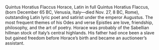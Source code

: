Quintus Horatius Flaccus
Horace, Latin in full Quintus Horatius Flaccus, (born December 65 BC, Venusia, Italy—died Nov. 27, 8 BC, Rome), outstanding Latin lyric poet and satirist under the emperor Augustus. The most frequent themes of his Odes and verse Epistles are love, friendship, philosophy, and the art of poetry. Horace was probably of the Sabellian hillman stock of Italy’s central highlands. His father had once been a slave but gained freedom before Horace’s birth and became an auctioneer’s assistant. 
